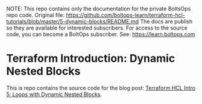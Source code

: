 <!-- note marker start -->
NOTE: This repo contains only the documentation for the private BoltsOps repo code.
Original file: https://github.com/boltops-learn/terraform-hcl-tutorials/blob/master/5-dynamic-blocks/README.md
The docs are publish so they are available for interested subscribers.
For access to the source code, you can become a BoltOps subscriber.
See: https://learn.boltops.com

<!-- note marker end -->

# Terraform Introduction: Dynamic Nested Blocks

This is repo contains the source code for the blog post: [Terraform HCL Intro 5: Loops with Dynamic Nested Blocks](https://blog.boltops.com/2020/10/05/terraform-hcl-loops-with-dynamic-block).
